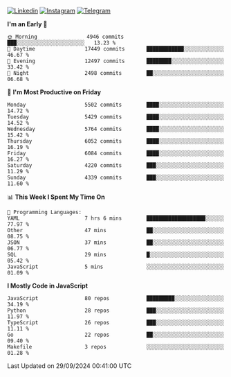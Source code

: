 [![Linkedin](https://img.shields.io/badge/-Archie-blue?style=flat-square&labelColor=gray&logo=Linkedin&logoColor=white&link=https://www.linkedin.com/in/archisdi)](https://www.linkedin.com/in/archisdi)
[![Instagram](https://img.shields.io/badge/-@archisdi-orange?style=flat-square&labelColor=gray&logo=Instagram&logoColor=white&link=https://www.instagram.com/archisdi)](https://www.instagram.com/archisdi)
[![Telegram](https://img.shields.io/badge/-aai-informational?style=flat-square&labelColor=gray&logo=telegram&logoColor=white&link=https://t.me/archisdi)](https://t.me/archisdi)

<!--START_SECTION:waka-->
**I'm an Early 🐤** 

```text
🌞 Morning                4946 commits        ███░░░░░░░░░░░░░░░░░░░░░░   13.23 % 
🌆 Daytime                17449 commits       ████████████░░░░░░░░░░░░░   46.67 % 
🌃 Evening                12497 commits       ████████░░░░░░░░░░░░░░░░░   33.42 % 
🌙 Night                  2498 commits        ██░░░░░░░░░░░░░░░░░░░░░░░   06.68 % 
```
📅 **I'm Most Productive on Friday** 

```text
Monday                   5502 commits        ████░░░░░░░░░░░░░░░░░░░░░   14.72 % 
Tuesday                  5429 commits        ████░░░░░░░░░░░░░░░░░░░░░   14.52 % 
Wednesday                5764 commits        ████░░░░░░░░░░░░░░░░░░░░░   15.42 % 
Thursday                 6052 commits        ████░░░░░░░░░░░░░░░░░░░░░   16.19 % 
Friday                   6084 commits        ████░░░░░░░░░░░░░░░░░░░░░   16.27 % 
Saturday                 4220 commits        ███░░░░░░░░░░░░░░░░░░░░░░   11.29 % 
Sunday                   4339 commits        ███░░░░░░░░░░░░░░░░░░░░░░   11.60 % 
```


📊 **This Week I Spent My Time On** 

```text
💬 Programming Languages: 
YAML                     7 hrs 6 mins        ███████████████████░░░░░░   77.97 % 
Other                    47 mins             ██░░░░░░░░░░░░░░░░░░░░░░░   08.75 % 
JSON                     37 mins             ██░░░░░░░░░░░░░░░░░░░░░░░   06.77 % 
SQL                      29 mins             █░░░░░░░░░░░░░░░░░░░░░░░░   05.42 % 
JavaScript               5 mins              ░░░░░░░░░░░░░░░░░░░░░░░░░   01.09 % 
```

**I Mostly Code in JavaScript** 

```text
JavaScript               80 repos            █████████░░░░░░░░░░░░░░░░   34.19 % 
Python                   28 repos            ███░░░░░░░░░░░░░░░░░░░░░░   11.97 % 
TypeScript               26 repos            ███░░░░░░░░░░░░░░░░░░░░░░   11.11 % 
Go                       22 repos            ██░░░░░░░░░░░░░░░░░░░░░░░   09.40 % 
Makefile                 3 repos             ░░░░░░░░░░░░░░░░░░░░░░░░░   01.28 % 
```




 Last Updated on 29/09/2024 00:41:00 UTC
<!--END_SECTION:waka-->